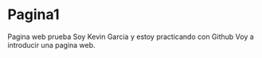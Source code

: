 # Pagina1
Pagina web prueba
Soy Kevin Garcia y estoy practicando con Github
Voy a introducir una pagina web.
